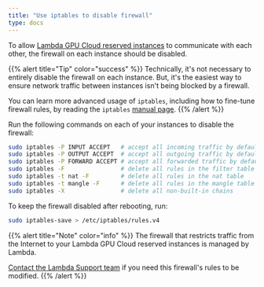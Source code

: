 ```yaml
---
title: "Use iptables to disable firewall"
type: docs
---
```


To allow
[Lambda GPU Cloud reserved instances](https://lambdalabs.com/service/gpu-cloud/reserved)
to communicate with each other, the firewall on each instance should be
disabled.

{{% alert title="Tip" color="success" %}}
Technically, it's not necessary to entirely disable the firewall on each
instance. But, it's the easiest way to ensure network traffic between
instances isn't being blocked by a firewall.

You can learn more advanced usage of `iptables`, including how to fine-tune
firewall rules, by reading the `iptables`
[manual page](https://linux.die.net/man/8/iptables).
{{% /alert %}}

Run the following commands on each of your instances to disable the firewall:

```bash
sudo iptables -P INPUT ACCEPT   # accept all incoming traffic by default
sudo iptables -P OUTPUT ACCEPT  # accept all outgoing traffic by default
sudo iptables -P FORWARD ACCEPT # accept all forwarded traffic by default
sudo iptables -F                # delete all rules in the filter table
sudo iptables -t nat -F         # delete all rules in the nat table
sudo iptables -t mangle -F      # delete all rules in the mangle table
sudo iptables -X                # delete all non-built-in chains
```

To keep the firewall disabled after rebooting, run:
```bash
sudo iptables-save > /etc/iptables/rules.v4
```

{{% alert title="Note" color="info" %}}
The firewall that restricts traffic from the Internet to your Lambda GPU Cloud
reserved instances is managed by Lambda.

[Contact the Lambda Support team](mailto:support@lambdalabs.com?subject=%5BRESERVED%5D%20Modify%20VCN%20firewall)
if you need this firewall's rules to be modified.
{{% /alert %}}
